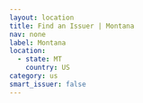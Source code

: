 ```yaml
---
layout: location
title: Find an Issuer | Montana
nav: none
label: Montana
location:
  - state: MT
    country: US
category: us
smart_issuer: false
---
```

